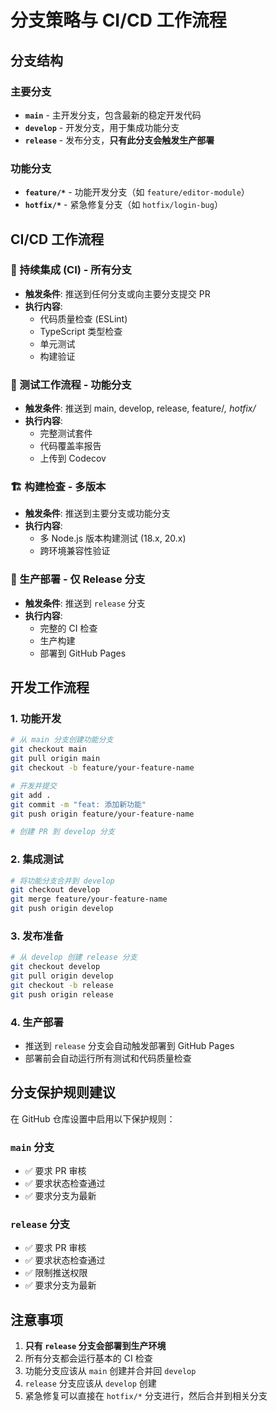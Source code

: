 # 分支策略与 CI/CD 工作流程

## 分支结构

### 主要分支
- **`main`** - 主开发分支，包含最新的稳定开发代码
- **`develop`** - 开发分支，用于集成功能分支
- **`release`** - 发布分支，**只有此分支会触发生产部署**

### 功能分支
- **`feature/*`** - 功能开发分支（如 `feature/editor-module`）
- **`hotfix/*`** - 紧急修复分支（如 `hotfix/login-bug`）

## CI/CD 工作流程

### 🔄 持续集成 (CI) - 所有分支
- **触发条件**: 推送到任何分支或向主要分支提交 PR
- **执行内容**: 
  - 代码质量检查 (ESLint)
  - TypeScript 类型检查
  - 单元测试
  - 构建验证

### 🧪 测试工作流程 - 功能分支
- **触发条件**: 推送到 main, develop, release, feature/*, hotfix/*
- **执行内容**:
  - 完整测试套件
  - 代码覆盖率报告
  - 上传到 Codecov

### 🏗️ 构建检查 - 多版本
- **触发条件**: 推送到主要分支或功能分支
- **执行内容**:
  - 多 Node.js 版本构建测试 (18.x, 20.x)
  - 跨环境兼容性验证

### 🚀 生产部署 - 仅 Release 分支
- **触发条件**: 推送到 `release` 分支
- **执行内容**:
  - 完整的 CI 检查
  - 生产构建
  - 部署到 GitHub Pages

## 开发工作流程

### 1. 功能开发
```bash
# 从 main 分支创建功能分支
git checkout main
git pull origin main
git checkout -b feature/your-feature-name

# 开发并提交
git add .
git commit -m "feat: 添加新功能"
git push origin feature/your-feature-name

# 创建 PR 到 develop 分支
```

### 2. 集成测试
```bash
# 将功能分支合并到 develop
git checkout develop
git merge feature/your-feature-name
git push origin develop
```

### 3. 发布准备
```bash
# 从 develop 创建 release 分支
git checkout develop
git pull origin develop
git checkout -b release
git push origin release
```

### 4. 生产部署
- 推送到 `release` 分支会自动触发部署到 GitHub Pages
- 部署前会自动运行所有测试和代码质量检查

## 分支保护规则建议

在 GitHub 仓库设置中启用以下保护规则：

### `main` 分支
- ✅ 要求 PR 审核
- ✅ 要求状态检查通过
- ✅ 要求分支为最新

### `release` 分支  
- ✅ 要求 PR 审核
- ✅ 要求状态检查通过
- ✅ 限制推送权限
- ✅ 要求分支为最新

## 注意事项

1. **只有 `release` 分支会部署到生产环境**
2. 所有分支都会运行基本的 CI 检查
3. 功能分支应该从 `main` 创建并合并回 `develop`
4. `release` 分支应该从 `develop` 创建
5. 紧急修复可以直接在 `hotfix/*` 分支进行，然后合并到相关分支 